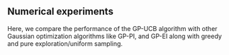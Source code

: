 ## Numerical experiments
Here, we compare the performance of the GP-UCB algorithm with other Gaussian optimization algorithms like GP-PI, and GP-EI along with greedy and pure exploration/uniform sampling.
